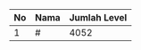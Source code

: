 | No | Nama            | Jumlah Level |
|----|-----------------|--------------|
| 1  | #    |    4052        |
